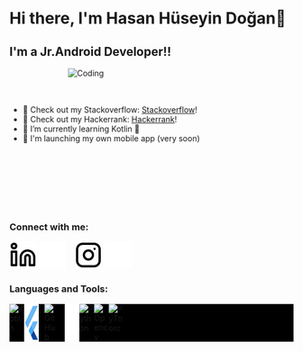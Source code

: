 # Hi there, I'm Hasan Hüseyin Doğan👋 


## I'm a Jr.Android Developer!!
<img align="right" alt="Coding" width="400" src="https://i.pinimg.com/originals/d2/64/44/d26444622b5e8c4a4700d16803a7b992.gif">

<br /><br /><br />
- 🔭 Check out my Stackoverflow: [Stackoverflow]!
- 🔭 Check out my Hackerrank: [Hackerrank]!
- 🌱 I’m currently learning Kotlin 🤣
- 👯 I'm launching my own mobile app (very soon)

<br /><br /><br /><br /><br /><br />


### Connect with me:


[![website](./img/linkedin-light.svg)](https://www.linkedin.com/in/hasan-h%C3%BCseyin-do%C4%9Fan-861048187/#gh-light-mode-only)
[![website](./img/linkedin-dark.svg)](https://www.linkedin.com/in/hasan-h%C3%BCseyin-do%C4%9Fan-861048187/#gh-dark-mode-only)
&nbsp;&nbsp;
[![website](./img/instagram-light.svg)](https://www.instagram.com/dogan_hh/#gh-light-mode-only)
[![website](./img/instagram-dark.svg)](https://www.instagram.com/dogan_hh/#gh-dark-mode-only)

### Languages and Tools:

<div style="display:flex; background-color: rgb(0, 0, 0);">
    <img alt="Kotlin" width="26px" src="https://upload.wikimedia.org/wikipedia/commons/thumb/7/74/Kotlin_Icon.png/1200px-Kotlin_Icon.png" />
    <img alt="Flutter" width="26px" src="https://raw.githubusercontent.com/dnfield/flutter_svg/7d374d7107561cbd906d7c0ca26fef02cc01e7c8/example/assets/flutter_logo.svg?sanitize=true" style="padding-right:10px; margin-rıght:8px;" />
    <img alt="GitHub" width="26px" src="https://user-images.githubusercontent.com/3369400/139447912-e0f43f33-6d9f-45f8-be46-2df5bbc91289.png" style="padding-right:10px; margin-rıght:8px;" />
    <img alt="Terminal" width="26px" src="./img/terminal-dark.svg" />
    <img alt="Python" width="26px" src="https://upload.wikimedia.org/wikipedia/commons/thumb/0/0a/Python.svg/768px-Python.svg.png" />
    <img alt="Opencv" width="26px" src="https://upload.wikimedia.org/wikipedia/commons/thumb/3/32/OpenCV_Logo_with_text_svg_version.svg/800px-OpenCV_Logo_with_text_svg_version.svg.png" />
    <img alt="PyThorc" width="26px" src="https://cdn.analyticsvidhya.com/wp-content/uploads/2019/01/pytorch-logo.png" />
    
</div>
<br />
<br />

[website]: https://codeSTACKr.com
[Stackoverflow]: https://stackoverflow.com/users/14537788/han-007
[Hackerrank]: https://www.hackerrank.com/zx_mopafk
